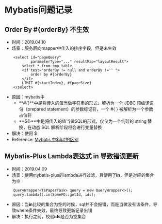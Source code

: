 # Mybatis问题记录

## Order By #{orderBy} 不生效
+ 时间：2019.04.10
+ 场景：服务层向mapper中传入的排序字段，但是未生效
```
    <select id="pageQuery"
            parameterType="..." resultMap="layoutResult">
        select * from tmp_table
        <if test="orderBy != null and orderBy !='' ">
            order by #{orderBy}
        </if>
        LIMIT #{startIndex}, #{pageSize}
    </select>
```
+ 原因：mybatis中 
	+ **#{}**中是将传入的值当做字符串的形式，解析为一个 JDBC 预编译语句（prepared statement）的参数标记符，一个 #{ } 被解析为一个参数占位符 
	+ **${}**中是将传入的值当做SQL的形式，仅仅为一个纯碎的 string 替换，在动态 SQL 解析阶段将会进行变量替换
+ 解决：使用 $
+ Reference: [Mybatis 中$与#的区别](https://www.cnblogs.com/hellokitty1/p/6007801.html)


## Mybatis-Plus Lambda表达式 in 导致错误更新
+ 时间：2019.04.09
+ 场景：使用mybatis-plus的lambda进行过滤，且使用了**in**，但是对应的集合为空
```
	QueryWrapper<TsPaperTask> query = new QueryWrapper<>();
    query.lambda().in(SomePO::getId, ids);
```
+ 原因：当**in**比较的集合为空的时候，sql并不会报错，而是当做没有该条件，导致where条件失效，最终导致更新记录出错
+ 解决：执行之前，校验**ids**是否为空集合













